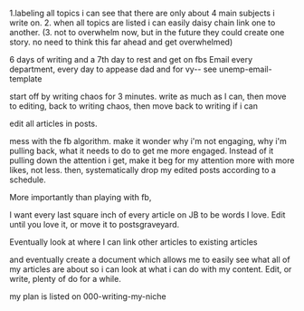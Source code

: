 1.labeling all topics i can see that there are only about 4 main subjects i write on.
2. when all topics are listed i can easily daisy chain link one to another.
(3. not to overwhelm now, but in the future they could create one story.
   no need to think this far ahead and get overwhelmed)

6 days of writing and a 7th day to rest and get on fbs
Email every department, every day to appease dad and for vy-- see unemp-email-template

start off by writing chaos for 3 minutes.
write as much as I can, then move to editing, back to writing chaos,
then move back to writing if i can

edit all articles in posts.

mess with the fb algorithm.
make it wonder why i'm not engaging, why i'm pulling back, what it needs to do to get me more engaged.
Instead of it pulling down the attention i get, make it beg for my attention more with more
likes, not less.
then, systematically drop my edited posts according to a schedule.

More importantly than playing with fb,

I want every last square inch of every article on JB to be words I love. Edit
until you love it, or move it to postsgraveyard.

Eventually look at where I can link other articles to existing articles

and eventually create a document which allows me to easily see what all of my articles are about so i can look at what i can do with my content.
Edit, or write, plenty of do for a while.

my plan is listed on 000-writing-my-niche
